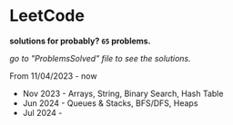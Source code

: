# LeetCode
**solutions for probably? `65` problems.**  

_go to "ProblemsSolved" file to see the solutions._

From 11/04/2023 - now 

* Nov 2023 - Arrays, String, Binary Search, Hash Table
* Jun 2024 - Queues & Stacks, BFS/DFS, Heaps
* Jul 2024 - 

